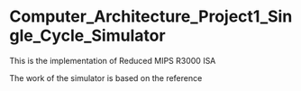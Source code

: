 # Computer_Architecture_Project1_Single_Cycle_Simulator

This is the implementation of Reduced MIPS R3000 ISA

The work of the simulator is based on the reference
